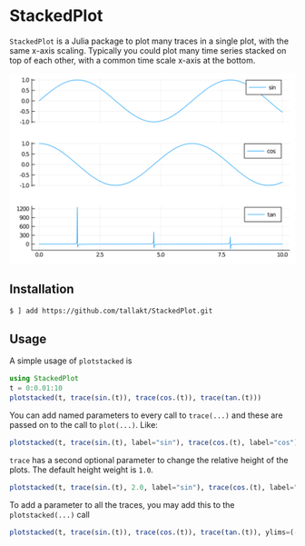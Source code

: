 # StackedPlot


`StackedPlot` is a Julia package to plot many traces in a single plot, with
the same x-axis scaling. Typically you could plot many time series stacked on
top of each other, with a common time scale x-axis at the bottom.

![Example Plot](/docs/plot.svg)

## Installation

```
$ ] add https://github.com/tallakt/StackedPlot.git
```

## Usage

A simple usage of `plotstacked` is

```julia
using StackedPlot
t = 0:0.01:10
plotstacked(t, trace(sin.(t)), trace(cos.(t)), trace(tan.(t)))
```

You can add named parameters to every call to `trace(...)` and these are passed
on to the call to `plot(...)`. Like:

```julia
plotstacked(t, trace(sin.(t), label="sin"), trace(cos.(t), label="cos"), trace(tan.(t), label="tan"))
```

`trace` has a second optional parameter to change the relative height of the plots. 
The default height weight is `1.0`.

```julia
plotstacked(t, trace(sin.(t), 2.0, label="sin"), trace(cos.(t), label="cos"), trace(tan.(t), label="tan"))
```

To add a parameter to all the traces, you may add this to the `plotstacked(...)` call


```julia
plotstacked(t, trace(sin.(t)), trace(cos.(t)), trace(tan.(t)), ylims=(-1,1), legend=false)
```


